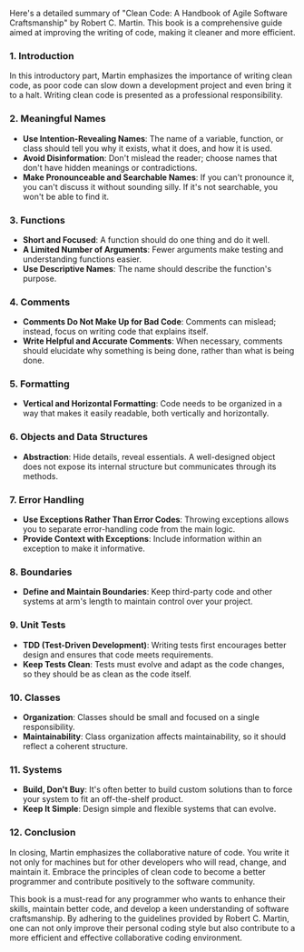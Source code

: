 Here's a detailed summary of "Clean Code: A Handbook of Agile Software Craftsmanship" by Robert C. Martin. This book is a comprehensive guide aimed at improving the writing of code, making it cleaner and more efficient.

### 1. Introduction

In this introductory part, Martin emphasizes the importance of writing clean code, as poor code can slow down a development project and even bring it to a halt. Writing clean code is presented as a professional responsibility.

### 2. Meaningful Names

- **Use Intention-Revealing Names**: The name of a variable, function, or class should tell you why it exists, what it does, and how it is used.
- **Avoid Disinformation**: Don't mislead the reader; choose names that don't have hidden meanings or contradictions.
- **Make Pronounceable and Searchable Names**: If you can't pronounce it, you can't discuss it without sounding silly. If it's not searchable, you won't be able to find it.

### 3. Functions

- **Short and Focused**: A function should do one thing and do it well.
- **A Limited Number of Arguments**: Fewer arguments make testing and understanding functions easier.
- **Use Descriptive Names**: The name should describe the function's purpose.

### 4. Comments

- **Comments Do Not Make Up for Bad Code**: Comments can mislead; instead, focus on writing code that explains itself.
- **Write Helpful and Accurate Comments**: When necessary, comments should elucidate why something is being done, rather than what is being done.

### 5. Formatting

- **Vertical and Horizontal Formatting**: Code needs to be organized in a way that makes it easily readable, both vertically and horizontally.

### 6. Objects and Data Structures

- **Abstraction**: Hide details, reveal essentials. A well-designed object does not expose its internal structure but communicates through its methods.

### 7. Error Handling

- **Use Exceptions Rather Than Error Codes**: Throwing exceptions allows you to separate error-handling code from the main logic.
- **Provide Context with Exceptions**: Include information within an exception to make it informative.

### 8. Boundaries

- **Define and Maintain Boundaries**: Keep third-party code and other systems at arm's length to maintain control over your project.

### 9. Unit Tests

- **TDD (Test-Driven Development)**: Writing tests first encourages better design and ensures that code meets requirements.
- **Keep Tests Clean**: Tests must evolve and adapt as the code changes, so they should be as clean as the code itself.

### 10. Classes

- **Organization**: Classes should be small and focused on a single responsibility.
- **Maintainability**: Class organization affects maintainability, so it should reflect a coherent structure.

### 11. Systems

- **Build, Don't Buy**: It's often better to build custom solutions than to force your system to fit an off-the-shelf product.
- **Keep It Simple**: Design simple and flexible systems that can evolve.

### 12. Conclusion

In closing, Martin emphasizes the collaborative nature of code. You write it not only for machines but for other developers who will read, change, and maintain it. Embrace the principles of clean code to become a better programmer and contribute positively to the software community.

This book is a must-read for any programmer who wants to enhance their skills, maintain better code, and develop a keen understanding of software craftsmanship. By adhering to the guidelines provided by Robert C. Martin, one can not only improve their personal coding style but also contribute to a more efficient and effective collaborative coding environment.